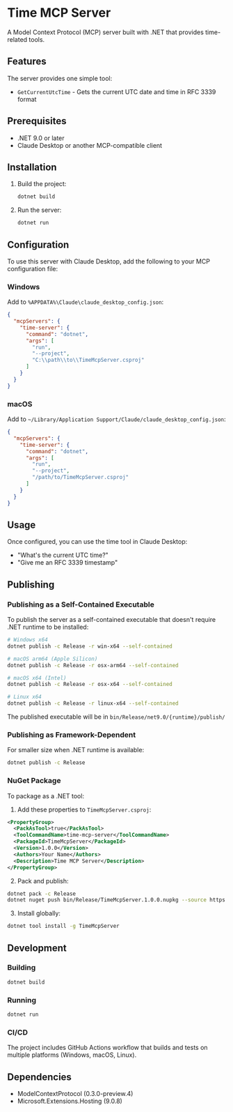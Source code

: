 # Time MCP Server

A Model Context Protocol (MCP) server built with .NET that provides time-related tools.

## Features

The server provides one simple tool:
- `GetCurrentUtcTime` - Gets the current UTC date and time in RFC 3339 format

## Prerequisites

- .NET 9.0 or later
- Claude Desktop or another MCP-compatible client

## Installation

1. Build the project:
   ```bash
   dotnet build
   ```

2. Run the server:
   ```bash
   dotnet run
   ```

## Configuration

To use this server with Claude Desktop, add the following to your MCP configuration file:

### Windows
Add to `%APPDATA%\Claude\claude_desktop_config.json`:

```json
{
  "mcpServers": {
    "time-server": {
      "command": "dotnet",
      "args": [
        "run", 
        "--project", 
        "C:\\path\\to\\TimeMcpServer.csproj"
      ]
    }
  }
}
```

### macOS
Add to `~/Library/Application Support/Claude/claude_desktop_config.json`:

```json
{
  "mcpServers": {
    "time-server": {
      "command": "dotnet",
      "args": [
        "run", 
        "--project", 
        "/path/to/TimeMcpServer.csproj"
      ]
    }
  }
}
```

## Usage

Once configured, you can use the time tool in Claude Desktop:
- "What's the current UTC time?"
- "Give me an RFC 3339 timestamp"

## Publishing

### Publishing as a Self-Contained Executable

To publish the server as a self-contained executable that doesn't require .NET runtime to be installed:

```bash
# Windows x64
dotnet publish -c Release -r win-x64 --self-contained

# macOS arm64 (Apple Silicon)
dotnet publish -c Release -r osx-arm64 --self-contained

# macOS x64 (Intel)
dotnet publish -c Release -r osx-x64 --self-contained

# Linux x64
dotnet publish -c Release -r linux-x64 --self-contained
```

The published executable will be in `bin/Release/net9.0/{runtime}/publish/`

### Publishing as Framework-Dependent

For smaller size when .NET runtime is available:

```bash
dotnet publish -c Release
```

### NuGet Package

To package as a .NET tool:

1. Add these properties to `TimeMcpServer.csproj`:
```xml
<PropertyGroup>
  <PackAsTool>true</PackAsTool>
  <ToolCommandName>time-mcp-server</ToolCommandName>
  <PackageId>TimeMcpServer</PackageId>
  <Version>1.0.0</Version>
  <Authors>Your Name</Authors>
  <Description>Time MCP Server</Description>
</PropertyGroup>
```

2. Pack and publish:
```bash
dotnet pack -c Release
dotnet nuget push bin/Release/TimeMcpServer.1.0.0.nupkg --source https://api.nuget.org/v3/index.json --api-key YOUR_API_KEY
```

3. Install globally:
```bash
dotnet tool install -g TimeMcpServer
```

## Development

### Building
```bash
dotnet build
```

### Running
```bash
dotnet run
```

### CI/CD
The project includes GitHub Actions workflow that builds and tests on multiple platforms (Windows, macOS, Linux).

## Dependencies

- ModelContextProtocol (0.3.0-preview.4)
- Microsoft.Extensions.Hosting (9.0.8)